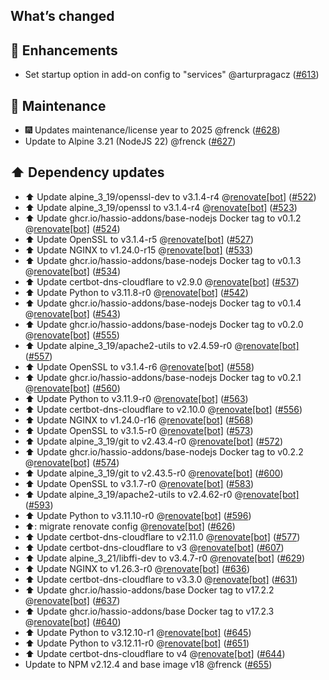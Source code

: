 ## What’s changed

## 🚀 Enhancements

- Set startup option in add-on config to "services" @arturpragacz ([#613](https://github.com/hassio-addons/addon-nginx-proxy-manager/pull/613))

## 🧰 Maintenance

- 🎆 Updates maintenance/license year to 2025 @frenck ([#628](https://github.com/hassio-addons/addon-nginx-proxy-manager/pull/628))
- Update to Alpine 3.21 (NodeJS 22) @frenck ([#627](https://github.com/hassio-addons/addon-nginx-proxy-manager/pull/627))

## ⬆️ Dependency updates

- ⬆️ Update alpine_3_19/openssl-dev to v3.1.4-r4 @[renovate[bot]](https://github.com/apps/renovate) ([#522](https://github.com/hassio-addons/addon-nginx-proxy-manager/pull/522))
- ⬆️ Update alpine_3_19/openssl to v3.1.4-r4 @[renovate[bot]](https://github.com/apps/renovate) ([#523](https://github.com/hassio-addons/addon-nginx-proxy-manager/pull/523))
- ⬆️ Update ghcr.io/hassio-addons/base-nodejs Docker tag to v0.1.2 @[renovate[bot]](https://github.com/apps/renovate) ([#524](https://github.com/hassio-addons/addon-nginx-proxy-manager/pull/524))
- ⬆️ Update OpenSSL to v3.1.4-r5 @[renovate[bot]](https://github.com/apps/renovate) ([#527](https://github.com/hassio-addons/addon-nginx-proxy-manager/pull/527))
- ⬆️ Update NGINX to v1.24.0-r15 @[renovate[bot]](https://github.com/apps/renovate) ([#533](https://github.com/hassio-addons/addon-nginx-proxy-manager/pull/533))
- ⬆️ Update ghcr.io/hassio-addons/base-nodejs Docker tag to v0.1.3 @[renovate[bot]](https://github.com/apps/renovate) ([#534](https://github.com/hassio-addons/addon-nginx-proxy-manager/pull/534))
- ⬆️ Update certbot-dns-cloudflare to v2.9.0 @[renovate[bot]](https://github.com/apps/renovate) ([#537](https://github.com/hassio-addons/addon-nginx-proxy-manager/pull/537))
- ⬆️ Update Python to v3.11.8-r0 @[renovate[bot]](https://github.com/apps/renovate) ([#542](https://github.com/hassio-addons/addon-nginx-proxy-manager/pull/542))
- ⬆️ Update ghcr.io/hassio-addons/base-nodejs Docker tag to v0.1.4 @[renovate[bot]](https://github.com/apps/renovate) ([#543](https://github.com/hassio-addons/addon-nginx-proxy-manager/pull/543))
- ⬆️ Update ghcr.io/hassio-addons/base-nodejs Docker tag to v0.2.0 @[renovate[bot]](https://github.com/apps/renovate) ([#555](https://github.com/hassio-addons/addon-nginx-proxy-manager/pull/555))
- ⬆️ Update alpine_3_19/apache2-utils to v2.4.59-r0 @[renovate[bot]](https://github.com/apps/renovate) ([#557](https://github.com/hassio-addons/addon-nginx-proxy-manager/pull/557))
- ⬆️ Update OpenSSL to v3.1.4-r6 @[renovate[bot]](https://github.com/apps/renovate) ([#558](https://github.com/hassio-addons/addon-nginx-proxy-manager/pull/558))
- ⬆️ Update ghcr.io/hassio-addons/base-nodejs Docker tag to v0.2.1 @[renovate[bot]](https://github.com/apps/renovate) ([#560](https://github.com/hassio-addons/addon-nginx-proxy-manager/pull/560))
- ⬆️ Update Python to v3.11.9-r0 @[renovate[bot]](https://github.com/apps/renovate) ([#563](https://github.com/hassio-addons/addon-nginx-proxy-manager/pull/563))
- ⬆️ Update certbot-dns-cloudflare to v2.10.0 @[renovate[bot]](https://github.com/apps/renovate) ([#556](https://github.com/hassio-addons/addon-nginx-proxy-manager/pull/556))
- ⬆️ Update NGINX to v1.24.0-r16 @[renovate[bot]](https://github.com/apps/renovate) ([#568](https://github.com/hassio-addons/addon-nginx-proxy-manager/pull/568))
- ⬆️ Update OpenSSL to v3.1.5-r0 @[renovate[bot]](https://github.com/apps/renovate) ([#573](https://github.com/hassio-addons/addon-nginx-proxy-manager/pull/573))
- ⬆️ Update alpine_3_19/git to v2.43.4-r0 @[renovate[bot]](https://github.com/apps/renovate) ([#572](https://github.com/hassio-addons/addon-nginx-proxy-manager/pull/572))
- ⬆️ Update ghcr.io/hassio-addons/base-nodejs Docker tag to v0.2.2 @[renovate[bot]](https://github.com/apps/renovate) ([#574](https://github.com/hassio-addons/addon-nginx-proxy-manager/pull/574))
- ⬆️ Update alpine_3_19/git to v2.43.5-r0 @[renovate[bot]](https://github.com/apps/renovate) ([#600](https://github.com/hassio-addons/addon-nginx-proxy-manager/pull/600))
- ⬆️ Update OpenSSL to v3.1.7-r0 @[renovate[bot]](https://github.com/apps/renovate) ([#583](https://github.com/hassio-addons/addon-nginx-proxy-manager/pull/583))
- ⬆️ Update alpine_3_19/apache2-utils to v2.4.62-r0 @[renovate[bot]](https://github.com/apps/renovate) ([#593](https://github.com/hassio-addons/addon-nginx-proxy-manager/pull/593))
- ⬆️ Update Python to v3.11.10-r0 @[renovate[bot]](https://github.com/apps/renovate) ([#596](https://github.com/hassio-addons/addon-nginx-proxy-manager/pull/596))
- ⬆️: migrate renovate config @[renovate[bot]](https://github.com/apps/renovate) ([#626](https://github.com/hassio-addons/addon-nginx-proxy-manager/pull/626))
- ⬆️ Update certbot-dns-cloudflare to v2.11.0 @[renovate[bot]](https://github.com/apps/renovate) ([#577](https://github.com/hassio-addons/addon-nginx-proxy-manager/pull/577))
- ⬆️ Update certbot-dns-cloudflare to v3 @[renovate[bot]](https://github.com/apps/renovate) ([#607](https://github.com/hassio-addons/addon-nginx-proxy-manager/pull/607))
- ⬆️ Update alpine_3_21/libffi-dev to v3.4.7-r0 @[renovate[bot]](https://github.com/apps/renovate) ([#629](https://github.com/hassio-addons/addon-nginx-proxy-manager/pull/629))
- ⬆️ Update NGINX to v1.26.3-r0 @[renovate[bot]](https://github.com/apps/renovate) ([#636](https://github.com/hassio-addons/addon-nginx-proxy-manager/pull/636))
- ⬆️ Update certbot-dns-cloudflare to v3.3.0 @[renovate[bot]](https://github.com/apps/renovate) ([#631](https://github.com/hassio-addons/addon-nginx-proxy-manager/pull/631))
- ⬆️ Update ghcr.io/hassio-addons/base Docker tag to v17.2.2 @[renovate[bot]](https://github.com/apps/renovate) ([#637](https://github.com/hassio-addons/addon-nginx-proxy-manager/pull/637))
- ⬆️ Update ghcr.io/hassio-addons/base Docker tag to v17.2.3 @[renovate[bot]](https://github.com/apps/renovate) ([#640](https://github.com/hassio-addons/addon-nginx-proxy-manager/pull/640))
- ⬆️ Update Python to v3.12.10-r1 @[renovate[bot]](https://github.com/apps/renovate) ([#645](https://github.com/hassio-addons/addon-nginx-proxy-manager/pull/645))
- ⬆️ Update Python to v3.12.11-r0 @[renovate[bot]](https://github.com/apps/renovate) ([#651](https://github.com/hassio-addons/addon-nginx-proxy-manager/pull/651))
- ⬆️ Update certbot-dns-cloudflare to v4 @[renovate[bot]](https://github.com/apps/renovate) ([#644](https://github.com/hassio-addons/addon-nginx-proxy-manager/pull/644))
- Update to NPM v2.12.4 and base image v18 @frenck ([#655](https://github.com/hassio-addons/addon-nginx-proxy-manager/pull/655))
